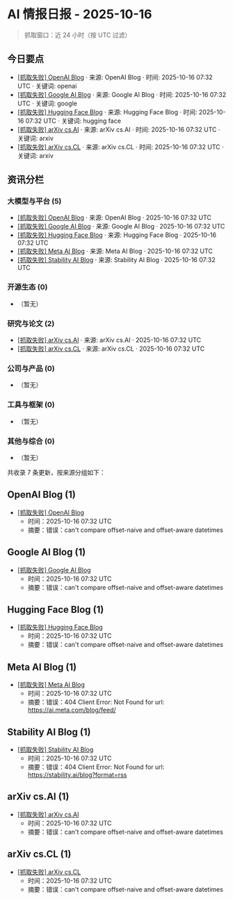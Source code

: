 # AI 情报日报 - 2025-10-16

> 抓取窗口：近 24 小时（按 UTC 过滤）

## 今日要点
- [[抓取失败] OpenAI Blog](https://openai.com/blog/rss.xml) · 来源: OpenAI Blog · 时间: 2025-10-16 07:32 UTC · 关键词: openai
- [[抓取失败] Google AI Blog](https://blog.research.google/atom.xml) · 来源: Google AI Blog · 时间: 2025-10-16 07:32 UTC · 关键词: google
- [[抓取失败] Hugging Face Blog](https://huggingface.co/blog/feed.xml) · 来源: Hugging Face Blog · 时间: 2025-10-16 07:32 UTC · 关键词: hugging face
- [[抓取失败] arXiv cs.AI](https://arxiv.org/rss/cs.AI) · 来源: arXiv cs.AI · 时间: 2025-10-16 07:32 UTC · 关键词: arxiv
- [[抓取失败] arXiv cs.CL](https://arxiv.org/rss/cs.CL) · 来源: arXiv cs.CL · 时间: 2025-10-16 07:32 UTC · 关键词: arxiv

## 资讯分栏
### 大模型与平台 (5)

- [[抓取失败] OpenAI Blog](https://openai.com/blog/rss.xml) · 来源: OpenAI Blog · 2025-10-16 07:32 UTC
- [[抓取失败] Google AI Blog](https://blog.research.google/atom.xml) · 来源: Google AI Blog · 2025-10-16 07:32 UTC
- [[抓取失败] Hugging Face Blog](https://huggingface.co/blog/feed.xml) · 来源: Hugging Face Blog · 2025-10-16 07:32 UTC
- [[抓取失败] Meta AI Blog](https://ai.facebook.com/blog/feed/) · 来源: Meta AI Blog · 2025-10-16 07:32 UTC
- [[抓取失败] Stability AI Blog](https://stability.ai/blog/rss.xml) · 来源: Stability AI Blog · 2025-10-16 07:32 UTC

### 开源生态 (0)

- （暂无）

### 研究与论文 (2)

- [[抓取失败] arXiv cs.AI](https://arxiv.org/rss/cs.AI) · 来源: arXiv cs.AI · 2025-10-16 07:32 UTC
- [[抓取失败] arXiv cs.CL](https://arxiv.org/rss/cs.CL) · 来源: arXiv cs.CL · 2025-10-16 07:32 UTC

### 公司与产品 (0)

- （暂无）

### 工具与框架 (0)

- （暂无）

### 其他与综合 (0)

- （暂无）


共收录 7 条更新，按来源分组如下：

## OpenAI Blog (1)

- [[抓取失败] OpenAI Blog](https://openai.com/blog/rss.xml)  
  - 时间：2025-10-16 07:32 UTC
  - 摘要：错误：can't compare offset-naive and offset-aware datetimes

## Google AI Blog (1)

- [[抓取失败] Google AI Blog](https://blog.research.google/atom.xml)  
  - 时间：2025-10-16 07:32 UTC
  - 摘要：错误：can't compare offset-naive and offset-aware datetimes

## Hugging Face Blog (1)

- [[抓取失败] Hugging Face Blog](https://huggingface.co/blog/feed.xml)  
  - 时间：2025-10-16 07:32 UTC
  - 摘要：错误：can't compare offset-naive and offset-aware datetimes

## Meta AI Blog (1)

- [[抓取失败] Meta AI Blog](https://ai.facebook.com/blog/feed/)  
  - 时间：2025-10-16 07:32 UTC
  - 摘要：错误：404 Client Error: Not Found for url: https://ai.meta.com/blog/feed/

## Stability AI Blog (1)

- [[抓取失败] Stability AI Blog](https://stability.ai/blog/rss.xml)  
  - 时间：2025-10-16 07:32 UTC
  - 摘要：错误：404 Client Error: Not Found for url: https://stability.ai/blog?format=rss

## arXiv cs.AI (1)

- [[抓取失败] arXiv cs.AI](https://arxiv.org/rss/cs.AI)  
  - 时间：2025-10-16 07:32 UTC
  - 摘要：错误：can't compare offset-naive and offset-aware datetimes

## arXiv cs.CL (1)

- [[抓取失败] arXiv cs.CL](https://arxiv.org/rss/cs.CL)  
  - 时间：2025-10-16 07:32 UTC
  - 摘要：错误：can't compare offset-naive and offset-aware datetimes
